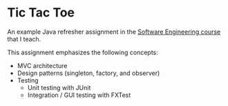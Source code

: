 # Tic Tac Toe
An example Java refresher assignment in the [Software Engineering course](https://rkurniawati.github.io/sweng.html) that I teach. 

This assignment emphasizes the following concepts:
 - MVC architecture
 - Design patterns (singleton, factory, and observer)
 - Testing
    - Unit testing with JUnit 
    - Integration / GUI testing with FXTest
